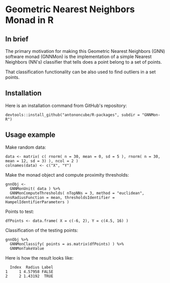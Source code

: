 # Geometric Nearest Neighbors Monad in R

## In brief

The primary motivation for making this Geometric Nearest Neighbors (GNN) software monad
(GNNMon) is the implementation of a simple Nearest Neighbors (NN's) classifier that tells 
does a point belong to a set of points.

That classification functionality can be also used to find outliers in a set points.

## Installation

Here is an installation command from GitHub's repository:

    devtools::install_github("antononcube/R-packages", subdir = "GNNMon-R")

## Usage example

Make random data:

    data <- matrix( c( rnorm( n = 30, mean = 0, sd = 5 ), rnorm( n = 30, mean = 12, sd = 3) ), ncol = 2 )
    colnames(data) <- c("X", "Y")

Make the monad object and compute proximity thresholds:

    gnnObj <- 
      GNNMonUnit( data ) %>% 
      GNNMonComputeThresholds( nTopNNs = 3, method = "euclidean", nnsRadiusFunction = mean, thresholdsIdentifier = HampelIdentifierParameters )

Points to test:

    dfPoints <- data.frame( X = c(-6, 2), Y = c(4.5, 16) )

Classification of the testing points:

    gnnObj %>% 
      GNNMonClassify( points = as.matrix(dfPoints) ) %>% 
      GNNMonTakeValue

Here is how the result looks like:

      Index  Radius Label
    1     1 4.57958 FALSE
    2     2 1.43192  TRUE
